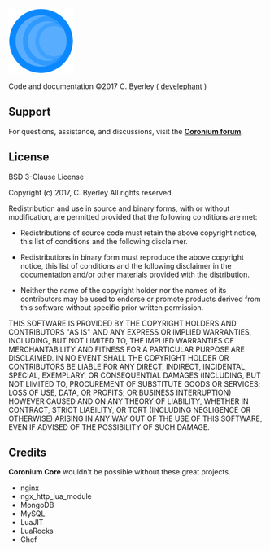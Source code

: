 ![logo-sm](imgs/logo128.png)

Code and documentation ©2017 C. Byerley ( [develephant](http://develephant.com) )

## Support

For questions, assistance, and discussions, visit the __[Coronium forum](https://forums.coronalabs.com/forum/643-coronium/)__.

## License

BSD 3-Clause License

Copyright (c) 2017, C. Byerley
All rights reserved.

Redistribution and use in source and binary forms, with or without
modification, are permitted provided that the following conditions are met:

* Redistributions of source code must retain the above copyright notice, this
  list of conditions and the following disclaimer.

* Redistributions in binary form must reproduce the above copyright notice,
  this list of conditions and the following disclaimer in the documentation
  and/or other materials provided with the distribution.

* Neither the name of the copyright holder nor the names of its
  contributors may be used to endorse or promote products derived from
  this software without specific prior written permission.

THIS SOFTWARE IS PROVIDED BY THE COPYRIGHT HOLDERS AND CONTRIBUTORS "AS IS"
AND ANY EXPRESS OR IMPLIED WARRANTIES, INCLUDING, BUT NOT LIMITED TO, THE
IMPLIED WARRANTIES OF MERCHANTABILITY AND FITNESS FOR A PARTICULAR PURPOSE ARE
DISCLAIMED. IN NO EVENT SHALL THE COPYRIGHT HOLDER OR CONTRIBUTORS BE LIABLE
FOR ANY DIRECT, INDIRECT, INCIDENTAL, SPECIAL, EXEMPLARY, OR CONSEQUENTIAL
DAMAGES (INCLUDING, BUT NOT LIMITED TO, PROCUREMENT OF SUBSTITUTE GOODS OR
SERVICES; LOSS OF USE, DATA, OR PROFITS; OR BUSINESS INTERRUPTION) HOWEVER
CAUSED AND ON ANY THEORY OF LIABILITY, WHETHER IN CONTRACT, STRICT LIABILITY,
OR TORT (INCLUDING NEGLIGENCE OR OTHERWISE) ARISING IN ANY WAY OUT OF THE USE
OF THIS SOFTWARE, EVEN IF ADVISED OF THE POSSIBILITY OF SUCH DAMAGE.

## Credits

__Coronium Core__ wouldn't be possible without these great projects.

- nginx
- ngx_http_lua_module
- MongoDB
- MySQL
- LuaJIT
- LuaRocks
- Chef

